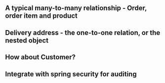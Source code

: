 ## A typical many-to-many relationship - Order, order item and product

## Delivery address - the one-to-one relation, or the nested object

## How about Customer?

## Integrate with spring security for auditing
